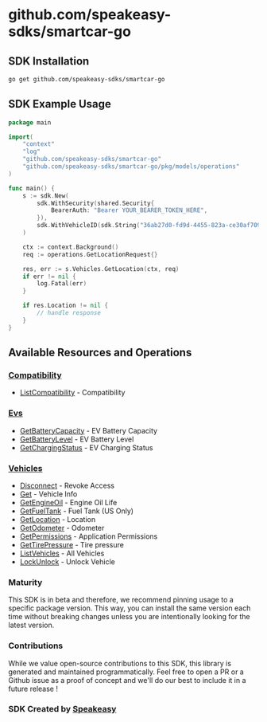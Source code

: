 # github.com/speakeasy-sdks/smartcar-go

<!-- Start SDK Installation -->
## SDK Installation

```bash
go get github.com/speakeasy-sdks/smartcar-go
```
<!-- End SDK Installation -->

## SDK Example Usage
<!-- Start SDK Example Usage -->
```go
package main

import(
	"context"
	"log"
	"github.com/speakeasy-sdks/smartcar-go"
	"github.com/speakeasy-sdks/smartcar-go/pkg/models/operations"
)

func main() {
    s := sdk.New(
        sdk.WithSecurity(shared.Security{
            BearerAuth: "Bearer YOUR_BEARER_TOKEN_HERE",
        }),
        sdk.WithVehicleID(sdk.String("36ab27d0-fd9d-4455-823a-ce30af709ffc")),
    )

    ctx := context.Background()    
    req := operations.GetLocationRequest{}

    res, err := s.Vehicles.GetLocation(ctx, req)
    if err != nil {
        log.Fatal(err)
    }

    if res.Location != nil {
        // handle response
    }
}
```
<!-- End SDK Example Usage -->

<!-- Start SDK Available Operations -->
## Available Resources and Operations


### [Compatibility](docs/compatibility/README.md)

* [ListCompatibility](docs/compatibility/README.md#listcompatibility) - Compatibility

### [Evs](docs/evs/README.md)

* [GetBatteryCapacity](docs/evs/README.md#getbatterycapacity) - EV Battery Capacity
* [GetBatteryLevel](docs/evs/README.md#getbatterylevel) - EV Battery Level
* [GetChargingStatus](docs/evs/README.md#getchargingstatus) - EV Charging Status

### [Vehicles](docs/vehicles/README.md)

* [Disconnect](docs/vehicles/README.md#disconnect) - Revoke Access
* [Get](docs/vehicles/README.md#get) - Vehicle Info
* [GetEngineOil](docs/vehicles/README.md#getengineoil) - Engine Oil Life
* [GetFuelTank](docs/vehicles/README.md#getfueltank) - Fuel Tank (US Only)
* [GetLocation](docs/vehicles/README.md#getlocation) - Location
* [GetOdometer](docs/vehicles/README.md#getodometer) - Odometer
* [GetPermissions](docs/vehicles/README.md#getpermissions) - Application Permissions
* [GetTirePressure](docs/vehicles/README.md#gettirepressure) - Tire pressure
* [ListVehicles](docs/vehicles/README.md#listvehicles) - All Vehicles
* [LockUnlock](docs/vehicles/README.md#lockunlock) - Unlock Vehicle
<!-- End SDK Available Operations -->

### Maturity

This SDK is in beta and therefore, we recommend pinning usage to a specific package version.
This way, you can install the same version each time without breaking changes unless you are intentionally
looking for the latest version.

### Contributions

While we value open-source contributions to this SDK, this library is generated and maintained programmatically.
Feel free to open a PR or a Github issue as a proof of concept and we'll do our best to include it in a future release !

### SDK Created by [Speakeasy](https://docs.speakeasyapi.dev/docs/using-speakeasy/client-sdks)
